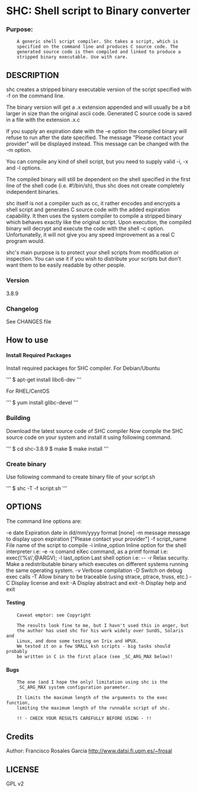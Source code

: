 # SHC: Shell script to Binary converter

### Purpose:

        A generic shell script compiler. Shc takes a script, which is
        specified on the command line and produces C source code. The
        generated source code is then compiled and linked to produce a
        stripped binary executable. Use with care.

## DESCRIPTION
shc creates a stripped binary executable version of the script specified with -f on the command line.

The binary version will get a .x extension appended and will usually be a bit larger in size than the original ascii code. Generated C source code is saved in a file with the extension .x.c

If you supply an expiration date with the -e option the compiled binary will refuse to run after the date specified. The message "Please contact your provider" will be displayed instead. This message can be changed with the -m option.

You can compile any kind of shell script, but you need to supply valid -i, -x and -l options.

The compiled binary will still be dependent on the shell specified in the first line of the shell code (i.e. #!/bin/sh), thus shc does not create completely independent binaries.

shc itself is not a compiler such as cc, it rather encodes and encrypts a shell script and generates C source code with the added expiration capability. It then uses the system compiler to compile a stripped binary which behaves exactly like the original script. Upon execution, the compiled binary will decrypt and execute the code with the shell -c option. Unfortunatelly, it will not give you any speed improvement as a real C program would.

shc's main purpose is to protect your shell scripts from modification or inspection. You can use it if you wish to distribute your scripts but don't want them to be easily readable by other people.  

### Version 

3.8.9

### Changelog

See CHANGES file

## How to use

#### Install Required Packages

Install required packages for SHC compiler.
For Debian/Ubuntu

'''
$ apt-get install libc6-dev 
'''

For RHEL/CentOS

'''
$ yum install glibc-devel
'''

### Building

Download the latest source code of SHC compiler
Now compile the SHC source code on your system and install it using following command.

'''
$ cd shc-3.8.9
$ make 
$ make install
'''

### Create binary

Use following command to create binary file of your script.sh

'''
$ shc -T -f script.sh
'''

## OPTIONS

The command line options are:

-e date
    Expiration date in dd/mm/yyyy format [none] 
-m message
    message to display upon expiration ["Please contact your provider"] 
-f script_name
    File name of the script to compile 
-i inline_option
    Inline option for the shell interpreter i.e: -e 
-x comand
    eXec command, as a printf format i.e: exec(\\'%s\\',@ARGV); 
-l last_option
    Last shell option i.e: -- 
-r
    Relax security. Make a redistributable binary which executes on different systems running the same operating system. 
-v
    Verbose compilation 
-D
    Switch on debug exec calls 
-T
    Allow binary to be traceable (using strace, ptrace, truss, etc.) 
-C
    Display license and exit 
-A
    Display abstract and exit 
-h
    Display help and exit 


#### Testing

        Caveat emptor: see Copyright

        The results look fine to me, but I havn't used this in anger, but
        the author has used shc for his work widely over SunOS, Solaris and
        Linux, and done some testing on Irix and HPUX.
        We tested it on a few SMALL ksh scripts - big tasks should probably
        be written in C in the first place (see _SC_ARG_MAX below)!


#### Bugs

        The one (and I hope the only) limitation using shc is the
        _SC_ARG_MAX system configuration parameter.

        It limits the maximum length of the arguments to the exec function,
        limiting the maximum length of the runnable script of shc.

        !! - CHECK YOUR RESULTS CAREFULLY BEFORE USING - !!

## Credits

Author:  Francisco Rosales Garcia
http://www.datsi.fi.upm.es/~frosal

## LICENSE

GPL v2